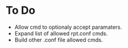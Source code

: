 # To Do
- Allow cmd to optionaly accept paramaters.
- Expand list of allowed rpt.conf cmds.
- Build other .conf file allowed cmds.
